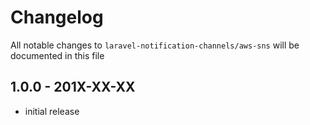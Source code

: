 # Changelog

All notable changes to `laravel-notification-channels/aws-sns` will be documented in this file

## 1.0.0 - 201X-XX-XX

- initial release
